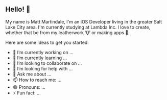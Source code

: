 ## Hello! 👋
My name is Matt Martindale, I'm an iOS Developer living in the greater Salt Lake City area. I'm currently studying at Lambda Inc. I love to create, whether that be from my leatherwork 🐮 or making apps 📱.

Here are some ideas to get you started:

- 🔭 I’m currently working on ...
- 🌱 I’m currently learning ...
- 👯 I’m looking to collaborate on ...
- 🤔 I’m looking for help with ...
- 💬 Ask me about ...
- 📫 How to reach me: ...
- 😄 Pronouns: ...
- ⚡ Fun fact: ...
